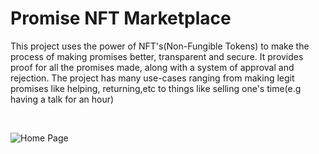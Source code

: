 # Promise NFT Marketplace

This project uses the power of NFT's(Non-Fungible Tokens) to make the process of making promises better, transparent and secure. It provides proof for all the promises made, along with a system of approval and rejection. The project has many use-cases ranging from making legit promises like helping, returning,etc to things like selling one's time(e.g having a talk for an hour)

<br/>

![Home Page](https://assets.devfolio.co/hackathons/9cb3e03355a54e06adbf987bb4f012f6/projects/95cbc455c78d4647a9a1aee974a0294d/e72bc176-d585-4122-9ac2-ea17bc731eab.png "Home Page")
